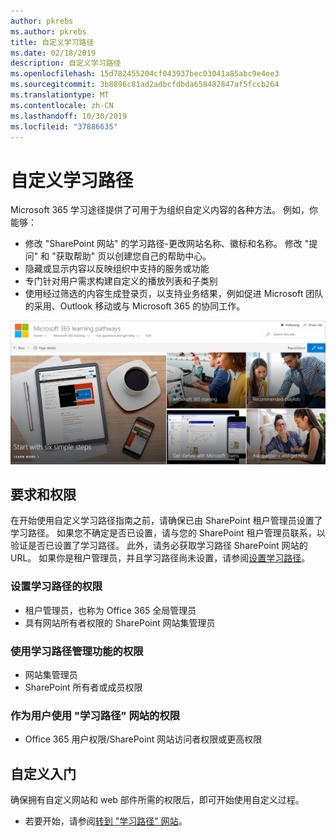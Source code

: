 ```yaml
---
author: pkrebs
ms.author: pkrebs
title: 自定义学习路径
ms.date: 02/18/2019
description: 自定义学习路径
ms.openlocfilehash: 15d782455204cf043937bec03041a85abc9e4ee3
ms.sourcegitcommit: 3b8896c81ad2adbcfdbda658482847af5fccb264
ms.translationtype: MT
ms.contentlocale: zh-CN
ms.lasthandoff: 10/30/2019
ms.locfileid: "37886635"
---
```

# <a name="customize-learning-pathways"></a>自定义学习路径

Microsoft 365 学习途径提供了可用于为组织自定义内容的各种方法。 例如，你能够：  
- 修改 "SharePoint 网站" 的学习路径-更改网站名称、徽标和名称。 修改 "提问" 和 "获取帮助" 页以创建您自己的帮助中心。 
- 隐藏或显示内容以反映组织中支持的服务或功能 
- 专门针对用户需求构建自定义的播放列表和子类别
- 使用经过筛选的内容生成登录页，以支持业务结果，例如促进 Microsoft 团队的采用、Outlook 移动或与 Microsoft 365 的协同工作。

![cg-introducing](media/cg-introducing.png)

## <a name="requirements-and-permissions"></a>要求和权限

在开始使用自定义学习路径指南之前，请确保已由 SharePoint 租户管理员设置了学习路径。 如果您不确定是否已设置，请与您的 SharePoint 租户管理员联系，以验证是否已设置了学习路径。 此外，请务必获取学习路径 SharePoint 网站的 URL。 如果你是租户管理员，并且学习路径尚未设置，请参阅[设置学习路径](custom_provision.md)。 

### <a name="permissions-to-provision-learning-pathways"></a>设置学习路径的权限

- 租户管理员，也称为 Office 365 全局管理员
- 具有网站所有者权限的 SharePoint 网站集管理员

### <a name="permissions-to-use-learning-pathways-administration-features"></a>使用学习路径管理功能的权限

- 网站集管理员
- SharePoint 所有者或成员权限

### <a name="permissions-to-use-the-learning-pathways-site-as-a-user"></a>作为用户使用 "学习路径" 网站的权限

- Office 365 用户权限/SharePoint 网站访问者权限或更高权限

## <a name="get-started-with-customization"></a>自定义入门
确保拥有自定义网站和 web 部件所需的权限后，即可开始使用自定义过程。 

- 若要开始，请参阅[转到 "学习路径" 网站](custom_goto.md)。